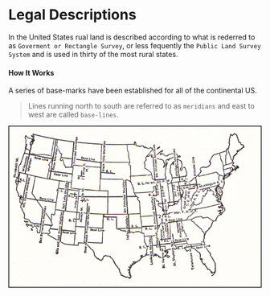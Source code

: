 Legal Descriptions
==================
In the United States rual land is described according to what is rederred to as `Goverment or Rectangle Survey`, or less fequently the `Public Land Survey System` and is used in thirty of the most rural states.

#### How It Works
A series of base-marks have been established for all of the continental US.
> Lines running north to south are referred to as `meridians` and east to west are called `base-lines`.

![alt text](/imgs/MeridiansandBaselines.jpg)